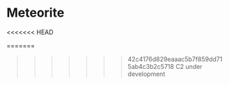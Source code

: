 # Meteorite
<<<<<<< HEAD

=======
>>>>>>> 42c4176d829eaaac5b7f859dd715ab4c3b2c5718
C2 under development
